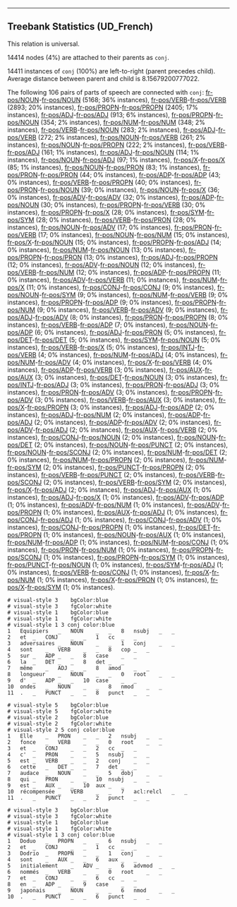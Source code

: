 

--------------------------------------------------------------------------------

## Treebank Statistics (UD_French)

This relation is universal.

14414 nodes (4%) are attached to their parents as `conj`.

14411 instances of `conj` (100%) are left-to-right (parent precedes child).
Average distance between parent and child is 8.15679200777022.

The following 106 pairs of parts of speech are connected with `conj`: [fr-pos/NOUN]()-[fr-pos/NOUN]() (5168; 36% instances), [fr-pos/VERB]()-[fr-pos/VERB]() (2893; 20% instances), [fr-pos/PROPN]()-[fr-pos/PROPN]() (2405; 17% instances), [fr-pos/ADJ]()-[fr-pos/ADJ]() (913; 6% instances), [fr-pos/PROPN]()-[fr-pos/NOUN]() (354; 2% instances), [fr-pos/NUM]()-[fr-pos/NUM]() (348; 2% instances), [fr-pos/VERB]()-[fr-pos/NOUN]() (283; 2% instances), [fr-pos/ADJ]()-[fr-pos/VERB]() (272; 2% instances), [fr-pos/NOUN]()-[fr-pos/VERB]() (261; 2% instances), [fr-pos/NOUN]()-[fr-pos/PROPN]() (222; 2% instances), [fr-pos/VERB]()-[fr-pos/ADJ]() (161; 1% instances), [fr-pos/ADJ]()-[fr-pos/NOUN]() (114; 1% instances), [fr-pos/NOUN]()-[fr-pos/ADJ]() (97; 1% instances), [fr-pos/X]()-[fr-pos/X]() (85; 1% instances), [fr-pos/NOUN]()-[fr-pos/PRON]() (83; 1% instances), [fr-pos/PRON]()-[fr-pos/PRON]() (44; 0% instances), [fr-pos/ADP]()-[fr-pos/ADP]() (43; 0% instances), [fr-pos/VERB]()-[fr-pos/PROPN]() (40; 0% instances), [fr-pos/PRON]()-[fr-pos/NOUN]() (39; 0% instances), [fr-pos/NOUN]()-[fr-pos/X]() (36; 0% instances), [fr-pos/ADV]()-[fr-pos/ADV]() (32; 0% instances), [fr-pos/ADP]()-[fr-pos/NOUN]() (30; 0% instances), [fr-pos/PROPN]()-[fr-pos/VERB]() (30; 0% instances), [fr-pos/PROPN]()-[fr-pos/X]() (28; 0% instances), [fr-pos/SYM]()-[fr-pos/SYM]() (28; 0% instances), [fr-pos/VERB]()-[fr-pos/PRON]() (28; 0% instances), [fr-pos/NOUN]()-[fr-pos/ADV]() (17; 0% instances), [fr-pos/PRON]()-[fr-pos/VERB]() (17; 0% instances), [fr-pos/NOUN]()-[fr-pos/NUM]() (15; 0% instances), [fr-pos/X]()-[fr-pos/NOUN]() (15; 0% instances), [fr-pos/PROPN]()-[fr-pos/ADJ]() (14; 0% instances), [fr-pos/NUM]()-[fr-pos/NOUN]() (13; 0% instances), [fr-pos/PROPN]()-[fr-pos/PRON]() (13; 0% instances), [fr-pos/ADJ]()-[fr-pos/PROPN]() (12; 0% instances), [fr-pos/ADV]()-[fr-pos/NOUN]() (12; 0% instances), [fr-pos/VERB]()-[fr-pos/NUM]() (12; 0% instances), [fr-pos/ADP]()-[fr-pos/PROPN]() (11; 0% instances), [fr-pos/ADV]()-[fr-pos/VERB]() (11; 0% instances), [fr-pos/NUM]()-[fr-pos/X]() (11; 0% instances), [fr-pos/CONJ]()-[fr-pos/CONJ]() (9; 0% instances), [fr-pos/NOUN]()-[fr-pos/SYM]() (9; 0% instances), [fr-pos/NUM]()-[fr-pos/VERB]() (9; 0% instances), [fr-pos/PROPN]()-[fr-pos/ADP]() (9; 0% instances), [fr-pos/PROPN]()-[fr-pos/NUM]() (9; 0% instances), [fr-pos/VERB]()-[fr-pos/ADV]() (9; 0% instances), [fr-pos/ADJ]()-[fr-pos/ADV]() (8; 0% instances), [fr-pos/PRON]()-[fr-pos/PROPN]() (8; 0% instances), [fr-pos/VERB]()-[fr-pos/ADP]() (7; 0% instances), [fr-pos/NOUN]()-[fr-pos/ADP]() (6; 0% instances), [fr-pos/ADJ]()-[fr-pos/PRON]() (5; 0% instances), [fr-pos/DET]()-[fr-pos/DET]() (5; 0% instances), [fr-pos/SYM]()-[fr-pos/NOUN]() (5; 0% instances), [fr-pos/VERB]()-[fr-pos/X]() (5; 0% instances), [fr-pos/INTJ]()-[fr-pos/VERB]() (4; 0% instances), [fr-pos/NUM]()-[fr-pos/ADJ]() (4; 0% instances), [fr-pos/NUM]()-[fr-pos/ADV]() (4; 0% instances), [fr-pos/X]()-[fr-pos/VERB]() (4; 0% instances), [fr-pos/ADP]()-[fr-pos/VERB]() (3; 0% instances), [fr-pos/AUX]()-[fr-pos/AUX]() (3; 0% instances), [fr-pos/DET]()-[fr-pos/NOUN]() (3; 0% instances), [fr-pos/INTJ]()-[fr-pos/ADJ]() (3; 0% instances), [fr-pos/PRON]()-[fr-pos/ADJ]() (3; 0% instances), [fr-pos/PRON]()-[fr-pos/ADV]() (3; 0% instances), [fr-pos/PROPN]()-[fr-pos/ADV]() (3; 0% instances), [fr-pos/VERB]()-[fr-pos/AUX]() (3; 0% instances), [fr-pos/X]()-[fr-pos/PROPN]() (3; 0% instances), [fr-pos/ADJ]()-[fr-pos/ADP]() (2; 0% instances), [fr-pos/ADJ]()-[fr-pos/NUM]() (2; 0% instances), [fr-pos/ADP]()-[fr-pos/ADJ]() (2; 0% instances), [fr-pos/ADP]()-[fr-pos/ADV]() (2; 0% instances), [fr-pos/ADV]()-[fr-pos/ADJ]() (2; 0% instances), [fr-pos/AUX]()-[fr-pos/VERB]() (2; 0% instances), [fr-pos/CONJ]()-[fr-pos/NOUN]() (2; 0% instances), [fr-pos/NOUN]()-[fr-pos/DET]() (2; 0% instances), [fr-pos/NOUN]()-[fr-pos/PUNCT]() (2; 0% instances), [fr-pos/NOUN]()-[fr-pos/SCONJ]() (2; 0% instances), [fr-pos/NUM]()-[fr-pos/DET]() (2; 0% instances), [fr-pos/NUM]()-[fr-pos/PROPN]() (2; 0% instances), [fr-pos/NUM]()-[fr-pos/SYM]() (2; 0% instances), [fr-pos/PUNCT]()-[fr-pos/PROPN]() (2; 0% instances), [fr-pos/VERB]()-[fr-pos/PUNCT]() (2; 0% instances), [fr-pos/VERB]()-[fr-pos/SCONJ]() (2; 0% instances), [fr-pos/VERB]()-[fr-pos/SYM]() (2; 0% instances), [fr-pos/X]()-[fr-pos/ADJ]() (2; 0% instances), [fr-pos/ADJ]()-[fr-pos/AUX]() (1; 0% instances), [fr-pos/ADJ]()-[fr-pos/X]() (1; 0% instances), [fr-pos/ADV]()-[fr-pos/ADP]() (1; 0% instances), [fr-pos/ADV]()-[fr-pos/NUM]() (1; 0% instances), [fr-pos/ADV]()-[fr-pos/PROPN]() (1; 0% instances), [fr-pos/AUX]()-[fr-pos/ADJ]() (1; 0% instances), [fr-pos/CONJ]()-[fr-pos/ADJ]() (1; 0% instances), [fr-pos/CONJ]()-[fr-pos/ADV]() (1; 0% instances), [fr-pos/CONJ]()-[fr-pos/PROPN]() (1; 0% instances), [fr-pos/DET]()-[fr-pos/PROPN]() (1; 0% instances), [fr-pos/NOUN]()-[fr-pos/AUX]() (1; 0% instances), [fr-pos/NUM]()-[fr-pos/ADP]() (1; 0% instances), [fr-pos/NUM]()-[fr-pos/CONJ]() (1; 0% instances), [fr-pos/PRON]()-[fr-pos/NUM]() (1; 0% instances), [fr-pos/PROPN]()-[fr-pos/SCONJ]() (1; 0% instances), [fr-pos/PROPN]()-[fr-pos/SYM]() (1; 0% instances), [fr-pos/PUNCT]()-[fr-pos/NOUN]() (1; 0% instances), [fr-pos/SYM]()-[fr-pos/ADJ]() (1; 0% instances), [fr-pos/VERB]()-[fr-pos/CONJ]() (1; 0% instances), [fr-pos/X]()-[fr-pos/NUM]() (1; 0% instances), [fr-pos/X]()-[fr-pos/PRON]() (1; 0% instances), [fr-pos/X]()-[fr-pos/SYM]() (1; 0% instances).


~~~ conllu
# visual-style 3	bgColor:blue
# visual-style 3	fgColor:white
# visual-style 1	bgColor:blue
# visual-style 1	fgColor:white
# visual-style 1 3 conj	color:blue
1	Equipiers	_	NOUN	_	_	8	nsubj	_	_
2	et	_	CONJ	_	_	1	cc	_	_
3	adversaires	_	NOUN	_	_	1	conj	_	_
4	sont	_	VERB	_	_	8	cop	_	_
5	sur	_	ADP	_	_	8	case	_	_
6	la	_	DET	_	_	8	det	_	_
7	même	_	ADJ	_	_	8	amod	_	_
8	longueur	_	NOUN	_	_	0	root	_	_
9	d'	_	ADP	_	_	10	case	_	_
10	ondes	_	NOUN	_	_	8	nmod	_	_
11	.	_	PUNCT	_	_	8	punct	_	_

~~~


~~~ conllu
# visual-style 5	bgColor:blue
# visual-style 5	fgColor:white
# visual-style 2	bgColor:blue
# visual-style 2	fgColor:white
# visual-style 2 5 conj	color:blue
1	Elle	_	PRON	_	_	2	nsubj	_	_
2	fonce	_	VERB	_	_	0	root	_	_
3	et	_	CONJ	_	_	2	cc	_	_
4	c'	_	PRON	_	_	5	nsubj	_	_
5	est	_	VERB	_	_	2	conj	_	_
6	cette	_	DET	_	_	7	det	_	_
7	audace	_	NOUN	_	_	5	dobj	_	_
8	qui	_	PRON	_	_	10	nsubj	_	_
9	est	_	AUX	_	_	10	aux	_	_
10	récompensée	_	VERB	_	_	7	acl:relcl	_	_
11	.	_	PUNCT	_	_	2	punct	_	_

~~~


~~~ conllu
# visual-style 3	bgColor:blue
# visual-style 3	fgColor:white
# visual-style 1	bgColor:blue
# visual-style 1	fgColor:white
# visual-style 1 3 conj	color:blue
1	Doduo	_	PROPN	_	_	6	nsubj	_	_
2	et	_	CONJ	_	_	1	cc	_	_
3	Dodrio	_	PROPN	_	_	1	conj	_	_
4	sont	_	AUX	_	_	6	aux	_	_
5	initialement	_	ADV	_	_	6	advmod	_	_
6	nommés	_	VERB	_	_	0	root	_	_
7	et	_	CONJ	_	_	6	cc	_	_
8	en	_	ADP	_	_	9	case	_	_
9	japonais	_	NOUN	_	_	6	nmod	_	_
10	.	_	PUNCT	_	_	6	punct	_	_

~~~


